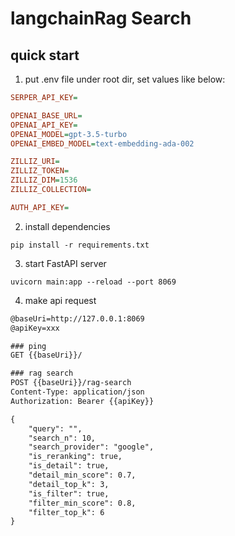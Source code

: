 # langchainRag Search

## quick start

1. put .env file under root dir, set values like below:

```ini
SERPER_API_KEY=

OPENAI_BASE_URL=
OPENAI_API_KEY=
OPENAI_MODEL=gpt-3.5-turbo
OPENAI_EMBED_MODEL=text-embedding-ada-002

ZILLIZ_URI=
ZILLIZ_TOKEN=
ZILLIZ_DIM=1536
ZILLIZ_COLLECTION=

AUTH_API_KEY=
```

2. install dependencies

```shell
pip install -r requirements.txt
```

3. start FastAPI server

```shell
uvicorn main:app --reload --port 8069
```

4. make api request

```txt
@baseUri=http://127.0.0.1:8069
@apiKey=xxx

### ping
GET {{baseUri}}/

### rag search
POST {{baseUri}}/rag-search
Content-Type: application/json
Authorization: Bearer {{apiKey}}

{
    "query": "",
    "search_n": 10,
    "search_provider": "google",
    "is_reranking": true,
    "is_detail": true,
    "detail_min_score": 0.7,
    "detail_top_k": 3,
    "is_filter": true,
    "filter_min_score": 0.8,
    "filter_top_k": 6
}
```